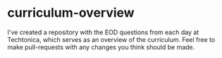 # curriculum-overview

I've created a repository with the EOD questions from each day at Techtonica, which serves as an overview of the curriculum. Feel free to make pull-requests with any changes you think should be made. 
